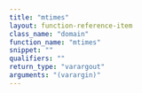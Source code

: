 ```yaml
---
title: "mtimes"
layout: function-reference-item
class_name: "domain"
function_name: "mtimes"
snippet: ""
qualifiers: ""
return_type: "varargout"
arguments: "(varargin)"
---
```


<pre class="help-text"></pre>